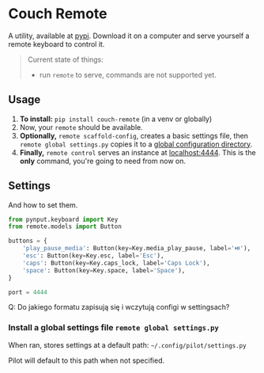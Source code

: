 # Couch Remote

A utility, available at [pypi](#). Download it on a computer and serve yourself a remote keyboard to control it.

> Current state of things:
> - run `remote` to serve, commands are not supported yet.

## Usage

1. **To install:** `pip install couch-remote` (in a venv or globally)
2. Now, your `remote` should be available.
3. **Optionally,** `remote scaffold-config`, creates a basic settings file, then `remote global settings.py` copies it to a [global configuration directory](#install-a-global-settings-file-pilot-global-settingspy).
4.  **Finally,** `remote control` serves an instance at [localhost:4444](http://localhost:4444). This is the **only** command, you're going to need from now on.

## Settings

And how to set them.

```python
from pynput.keyboard import Key
from remote.models import Button

buttons = {
    'play_pause_media': Button(key=Key.media_play_pause, label='⏯️'),
    'esc': Button(key=Key.esc, label='Esc'),
    'caps': Button(key=Key.caps_lock, label='Caps Lock'),
    'space': Button(key=Key.space, label='Space'),
}

port = 4444
```

Q: Do jakiego formatu zapisują się i wczytują configi w settingsach?


### Install a global settings file `remote global settings.py `

When ran, stores settings at a default path: `~/.config/pilot/settings.py`

Pilot will default to this path when not specified.
